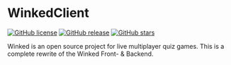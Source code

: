 # WinkedClient

[![GitHub license](https://img.shields.io/github/license/Intramo/WinkedClientV2.svg)](https://github.com/Intramo/WinkedClientV2/blob/master/LICENSE)
[![GitHub release](https://img.shields.io/github/release/Intramo/WinkedClientV2.svg)](https://GitHub.com/Intramo/WinkedClientV2/releases/)
[![GitHub stars](https://img.shields.io/github/stars/Intramo/WinkedClientV2.svg)](https://GitHub.com/Intramo/WinkedClientV2/stargazers/)

Winked is an open source project for live multiplayer quiz games. This is a complete rewrite of the Winked Front- & Backend.